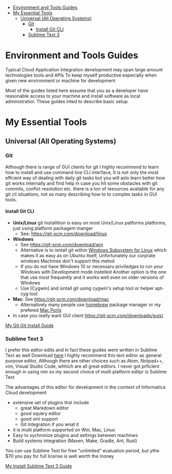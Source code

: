<!-- MarkdownTOC  depth=0 -->

- [Environment and Tools Guides](#environment-and-tools-guides)
- [My Essential Tools](#my-essential-tools)
    - [Universal \(All Operating Systems\)](#universal-all-operating-systems)
        - [Git](#git)
            - [Install Git CLI](#install-git-cli)
        - [Sublime Text 3](#sublime-text-3)

<!-- /MarkdownTOC -->


# Environment and Tools Guides

Typical Cloud Application Integration development may span large amount technologies tools and APIs
To keep myself productive especially when given new environment or machine for development

Most of the guides listed here assume that you as a developer have reasonable access to your machine and install software as local administratior.
These guides inted to describe basic setup


# My Essential Tools

## Universal (All Operating Systems)

### Git
Although there is range of GUI clients for git I highly recommend to learn how to install and use command line CLI interface,
It is not only the most effcient way of dealing with daily git tasks but you will aslo learn better how git works internally and find help in case you hit some obstacles with git commits, confict resolution etc. there is a ton of resources available for any git cli situations, not so many describing how to to complex tasks in GUI tools.

#### Install Git CLI

- __Unix/Linux__ git installition is easy on most Unix/Linux patforms platforms, just using platform packagem manger
    + See: https://git-scm.com/download/linux
- __Windows__
    + See https://git-scm.com/download/win
    + Alternative is to isntall git within [Windows Subsystem for Linux](https://msdn.microsoft.com/en-us/commandline/wsl/install_guide) which makes it as easy as on Ubuntu itself, Unfortunately our corprate windows Machines don't support this metod
    + If you do not have Windows 10 or necessaru priviledges to run your Windows with Development mode instelled Another option is the one that use most frequently and it works well even on older versions of Windows
    + Use [Cygwin] and isntall git using cygwin's setup tool or helper apt-cyg tool
- __Mac__: See https://git-scm.com/download/mac
    + Alternatively many people use [homebrew](https://brew.sh/) package manager or my prefered [Mac Ports](https://www.macports.org/)
- In case you really want GUI client https://git-scm.com/downloads/guis/

[My Git Git Install Guide](install_git.md)

### Sublime Text 3
I prefer this editor edits and in fact these guides were written in Sublime Text as well
Download [here](https://www.sublimetext.com/3)
I highly recommend this text ediror as general purpose editor, Although there are other choices such as Atom, Notpad++, vim, Visual Studio Code, whhich are all great editors. I never got prficient enough in using vim so my second choice of multi platform editpr is Sublime Text

The advantages of this editor for development in the comtext of Informatica Cloud development

- extensive set of plugins  thst include
    +  great Markdown editor
    +  good xquery editor
    +  good xml support
    +  Git Integration if you wnat it
-  it is multi platform supported on Win, Mac, Linux
-  Easy to sychronize plugins and settings between machines
-  Build systems integration (Maven, Make, Gradle, Ant, Rust)

You can use Sublime Text for free "unlimited" evaluation period, but ythe $70 you pay for full license is well worth the money

[My Install Sublime Text 3 Guide](install_sublime.md)




